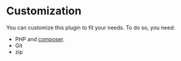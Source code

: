 # Customization

You can customize this plugin to fit your needs. To do so, you need:

* PHP and [composer](https://getcomposer.org/).
* Git
* zip
